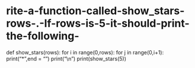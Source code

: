 # rite-a-function-called-show_stars-rows-.-If-rows-is-5-it-should-print-the-following-
def show_stars(rows):
 for i in range(0,rows):
   for j in range(0,i+1): 
     print(“*”,end = “”)
   print(“\n”)
print(show_stars(5))

